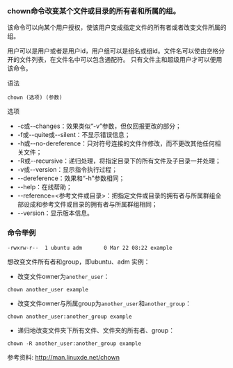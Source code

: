 ### chown命令改变某个文件或目录的所有者和所属的组。

该命令可以向某个用户授权，使该用户变成指定文件的所有者或者改变文件所属的组。

用户可以是用户或者是用户id，用户组可以是组名或组id。文件名可以使由空格分开的文件列表，在文件名中可以包含通配符。 只有文件主和超级用户才可以便用该命令。

语法
```
chown (选项) (参数)
```

选项
- \-c或\-\-changes：效果类似“-v”参数，但仅回报更改的部分；
- \-f或\-\-quite或\-\-silent：不显示错误信息；
- \-h或\-\-no-dereference：只对符号连接的文件作修改，而不更改其他任何相关文件；
- \-R或\-\-recursive：递归处理，将指定目录下的所有文件及子目录一并处理；
- \-v或\-\-version：显示指令执行过程；
- \-\-dereference：效果和“-h”参数相同；
- \-\-help：在线帮助；
- \-\-reference=<参考文件或目录>：把指定文件或目录的拥有者与所属群组全部设成和参考文件或目录的拥有者与所属群组相同；
- \-\-version：显示版本信息。



### 命令举例
```
-rwxrw-r--  1 ubuntu adm       0 Mar 22 08:22 example
```
想改变文件所有者和group，即ubuntu、adm
实例：
- 改变文件owner为`another_user`：
```
chown another_user example
```
- 改变文件owner与所属group为`another_user`和`another_group`：
```
chown another_user:another_group example
```
- 递归地改变文件夹下所有文件、文件夹的所有者、group：
```
chown -R another_user:another_group example
```


参考资料: http://man.linuxde.net/chown
